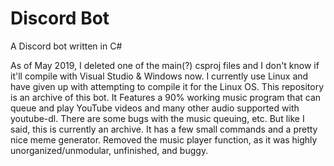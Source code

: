 # Discord Bot
A Discord bot written in C#

As of May 2019, I deleted one of the main(?) csproj files and I don't know if it'll compile with Visual Studio & Windows now. I currently use Linux and have given up with attempting to compile it for the Linux OS. This repository is an archive of this bot. It Features a 90% working music program that can queue and play YouTube videos and many other audio supported with youtube-dl. There are some bugs with the music queuing, etc. But like I said, this is currently an archive. It has a few small commands and a pretty nice meme generator. Removed the music player function, as it was highly unorganized/unmodular, unfinished, and buggy. 
